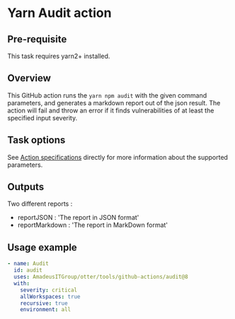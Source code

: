 # Yarn Audit action

## Pre-requisite
This task requires yarn2+ installed.

## Overview
This GitHub action runs the ```yarn npm audit``` with the given command parameters, and generates a markdown report out of the json result.
The action will fail and throw an error if it finds vulnerabilities of at least the specified input severity.

## Task options
See [Action specifications](action.yml) directly for more information about the supported parameters.

## Outputs
Two different reports :
* reportJSON : 'The report in JSON format'
* reportMarkdown : 'The report in MarkDown format'

## Usage example
```yaml
- name: Audit
  id: audit
  uses: AmadeusITGroup/otter/tools/github-actions/audit@8
  with:
    severity: critical
    allWorkspaces: true
    recursive: true
    environment: all
```
